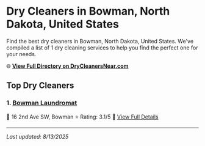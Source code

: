# Dry Cleaners in Bowman, North Dakota, United States

Find the best dry cleaners in Bowman, North Dakota, United States. We've compiled a list of 1 dry cleaning services to help you find the perfect one for your needs.

🌐 **[View Full Directory on DryCleanersNear.com](https://drycleanersnear.com/city/US/North%20Dakota/Bowman)**

## Top Dry Cleaners

### 1. [Bowman Laundromat](https://drycleanersnear.com/dryCleaner/6871c1a13db61190acb522c0/bowman-laundromat)
📍 16 2nd Ave SW, Bowman
⭐ Rating: 3.1/5
🔗 [View Full Details](https://drycleanersnear.com/dryCleaner/6871c1a13db61190acb522c0/bowman-laundromat)


---

*Last updated: 8/13/2025*
